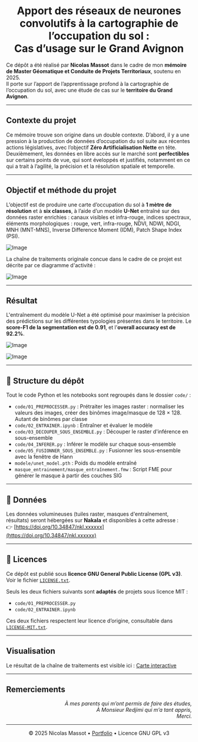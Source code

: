<h1 align="center">Apport des réseaux de neurones convolutifs à la cartographie de l’occupation du sol : <br> Cas d’usage sur le Grand Avignon</h1> 

Ce dépôt a été réalisé par **Nicolas Massot** dans le cadre de mon **mémoire de Master Géomatique et Conduite de Projets Territoriaux**, soutenu en 2025.  
Il porte sur l’apport de l’apprentissage profond à la cartographie de l’occupation du sol, avec une étude de cas sur le **territoire du Grand Avignon**.

---

## Contexte du projet 

Ce mémoire trouve son origine dans un double contexte. D’abord, il y a une pression à la production de données d’occupation du sol suite aux récentes actions législatives, avec l’objectif **Zéro Artificialisation Nette** en tête. Deuxièmement, les données en libre accès sur le marché sont **perfectibles** sur certains points de vue, qui sont éveloppés et justifiés, notamment en ce qui a trait à l’agilité, la précision et la résolution spatiale et temporelle.

---

## Objectif et méthode du projet

L’objectif est de produire une carte d’occupation du sol à **1 mètre de résolution** et à **six classes**, à l’aide d’un modèle **U-Net** entraîné sur des données raster enrichies : canaux visibles et infra-rouge, indices spectraux, éléments morphologiques : rouge, vert, infra-rouge, NDVI, NDWI, NDGI, MNH (MNT-MNS), Inverse Difference Moment (IDM), Patch Shape Index (PSI). 

![Image](https://github.com/user-attachments/assets/2a61d04d-a6ff-41f3-933e-c76e5e33b398) 


La chaîne de traitements originale concue dans le cadre de ce projet est décrite par ce diagramme d'activité :

![Image](https://github.com/user-attachments/assets/1b0c699e-8101-4a38-b78c-db67f01886f2)

---

## Résultat 

L'entraînement du modèle U-Net a été optimisé pour maximiser la précision des prédictions sur les différentes typologies présentes dans le territoire. Le **score-F1 de la segmentation est de 0.91**, et l'**overall accuracy est de 92.2%**.

![Image](https://github.com/user-attachments/assets/429858f5-6356-4cb0-bc57-79861603f978)


![Image](https://github.com/user-attachments/assets/60973231-de09-4efc-b315-26cde251f841)

---

## 📁 Structure du dépôt

Tout le code Python et les notebooks sont regroupés dans le dossier `code/` :
- `code/01_PREPROCESSER.py` : Prétraiter les images raster : normaliser les valeurs des images, créer des binômes image/masque de 128 × 128. Autant de binômes par classe
- `code/02_ENTRAINER.ipynb` : Entraîner et évaluer le modèle
- `code/03_DECOUPER_SOUS_ENSEMBLE.py` : Découper le raster d'inférence en sous-ensemble
- `code/04_INFERER.py` : Inférer le modèle sur chaque sous-ensemble
- `code/05_FUSIONNER_SOUS_ENSEMBLE.py` : Fusionner les sous-ensemble avec la fenêtre de Hann
- `modele/unet_model.pth` : Poids du modèle entraîné
- `masque_entrainement/masque_entraînement.fmw` : Script FME pour générer le masque à partir des couches SIG

---

## 💾 Données

Les données volumineuses (tuiles raster, masques d'entraînement, résultats) seront hébergées sur **Nakala** et disponibles à cette adresse :  
👉 [https://doi.org/10.34847/nkl.xxxxxx](https://doi.org/10.34847/nkl.xxxxxx)

---

## 📜 Licences

Ce dépôt est publié sous **licence GNU General Public License (GPL v3)**. Voir le fichier [`LICENSE.txt`](LICENSE.txt).

Seuls les deux fichiers suivants sont **adaptés** de projets sous licence MIT :
- `code/01_PREPROCESSER.py`
- `code/02_ENTRAINER.ipynb`

Ces deux fichiers respectent leur licence d’origine, consultable dans [`LICENSE-MIT.txt`](LICENSE-MIT.txt).

---


## Visualisation

Le résultat de la chaîne de traitements est visible ici : <a href="https://mercatorien.github.io/MEMOIRE_MASSOT/">Carte interactive</a>

---


## Remerciements

<p align="right"><em>À mes parents qui m’ont permis de faire des études, <br>
À Monsieur Redjimi qui m’a tant appris,<br>
Merci.</em></p>


<hr>
<p align="center">
  © 2025 Nicolas Massot • <a href="https://nicolasmassot.fr">Portfolio</a> • Licence GNU GPL v3
</p>
